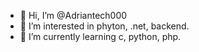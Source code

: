 - 👋 Hi, I’m @Adriantech000
- 👀 I’m interested in phyton, .net, backend.
- 🌱 I’m currently learning c, python, php.
